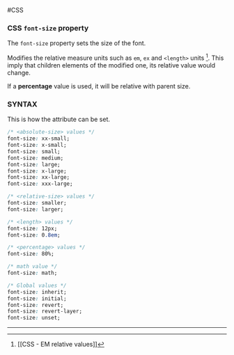#CSS 

### CSS `font-size` property

The `font-size` property sets the size of the font. 

Modifies the relative measure units such as `em`, `ex` and `<length>` units [^1]. This imply that children elements of the modified one, its relative value would change. 

If a **percentage** value is used, it will be relative with parent size. 

### SYNTAX

This is how the attribute can be set. 

```css
/* <absolute-size> values */
font-size: xx-small;
font-size: x-small;
font-size: small;
font-size: medium;
font-size: large;
font-size: x-large;
font-size: xx-large;
font-size: xxx-large;

/* <relative-size> values */
font-size: smaller;
font-size: larger;

/* <length> values */
font-size: 12px;
font-size: 0.8em;

/* <percentage> values */
font-size: 80%;

/* math value */
font-size: math;

/* Global values */
font-size: inherit;
font-size: initial;
font-size: revert;
font-size: revert-layer;
font-size: unset;
```

---

[^1]: [[CSS - EM relative values]]

